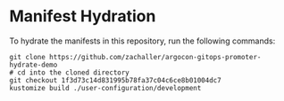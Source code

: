 # Manifest Hydration

To hydrate the manifests in this repository, run the following commands:

```shell
git clone https://github.com/zachaller/argocon-gitops-promoter-hydrate-demo
# cd into the cloned directory
git checkout 1f3d73c14d831995b78fa37c04c6ce8b01004dc7
kustomize build ./user-configuration/development
```
